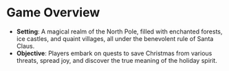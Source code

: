
# Game Overview

- **Setting**: A magical realm of the North Pole, filled with enchanted forests, ice castles, and quaint villages, all under the benevolent rule of Santa Claus.
- **Objective**: Players embark on quests to save Christmas from various threats, spread joy, and discover the true meaning of the holiday spirit.

